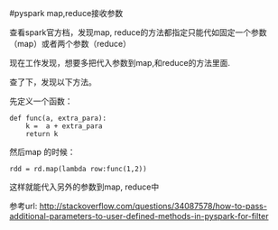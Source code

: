 #pyspark map,reduce接收参数

查看spark官方档，发现map, reduce的方法都指定只能代如固定一个参数（map）或者两个参数（reduce）

现在工作发现，想要多把代入参数到map,和reduce的方法里面.

查了下，发现以下方法。

先定义一个函数：

```
def func(a, extra_para):
    k =  a + extra_para
    return k
```

然后map 的时候：

```
rdd = rd.map(lambda row:func(1,2))
```

这样就能代入另外的参数到map, reduce中

参考url:
http://stackoverflow.com/questions/34087578/how-to-pass-additional-parameters-to-user-defined-methods-in-pyspark-for-filter